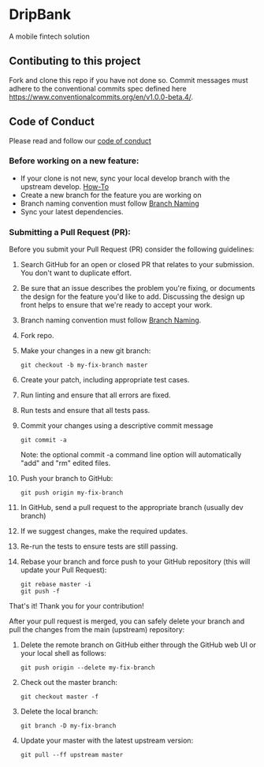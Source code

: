 # DripBank
A mobile fintech solution

## Contibuting to this project

Fork and clone this repo if you have not done so.
Commit messages must adhere to the conventional commits spec defined here https://www.conventionalcommits.org/en/v1.0.0-beta.4/.

## <a name="coc"></a> Code of Conduct

Please read and follow our [code of conduct](https://github.com/EricoMartin/DripBank/blob/main/CODE_OF_CONDUCT.md)


### Before working on a new feature:
- If your clone is not new, sync your local develop branch with the upstream develop. [How-To](https://help.github.com/en/github/collaborating-with-issues-and-pull-requests/syncing-a-fork)
- Create a new branch for the feature you are working on
- Branch  naming  convention  must follow [Branch Naming](https://namingconvention.org/git/branch-naming.html)
- Sync your latest dependencies.


### Submitting a Pull Request (PR):

Before you submit your Pull Request (PR) consider the following guidelines:

1. Search GitHub for an open or closed PR that relates to your submission. You don't want to duplicate effort.

2. Be sure that an issue describes the problem you're fixing, or documents the design for the feature you'd like to add. Discussing the design up front helps to ensure that we're ready to accept your work.

3. Branch  naming  convention  must follow [Branch Naming](https://namingconvention.org/git/branch-naming.html).

4. Fork repo.

5. Make your changes in a new git branch:
   ```
   git checkout -b my-fix-branch master
   ```
6. Create your patch, including appropriate test cases.

7. Run linting and ensure that all errors are fixed.

8. Run tests and ensure that all tests pass.

9. Commit your changes using a descriptive commit message

   ```
   git commit -a
   ```

   Note: the optional commit -a command line option will automatically "add" and "rm" edited files.

10. Push your branch to GitHub:

    ```
    git push origin my-fix-branch
    ```

11. In GitHub, send a pull request to the appropriate branch (usually dev branch)

12. If we suggest changes, make the required updates.

13. Re-run the tests to ensure tests are still passing.

14. Rebase your branch and force push to your GitHub repository (this will update your Pull Request):
    ```
    git rebase master -i
    git push -f
    ```

That's it! Thank you for your contribution!

After your pull request is merged, you can safely delete your branch and pull the changes from the main (upstream) repository:

1. Delete the remote branch on GitHub either through the GitHub web UI or your local shell as follows:

   ```
   git push origin --delete my-fix-branch
   ```

2. Check out the master branch:

   ```
   git checkout master -f
   ```

3. Delete the local branch:

   ```
   git branch -D my-fix-branch
   ```

4. Update your master with the latest upstream version:
   ```
   git pull --ff upstream master
   ```
